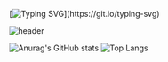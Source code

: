 [![Typing SVG](https://readme-typing-svg.demolab.com?font=Fira+Code&weight=500&size=60&pause=1000&color=1DF722&background=000000&center=true&vCenter=true&width=900&height=200&lines=%EC%9D%B4%EA%B3%B3%EC%97%90+%EB%82%B4%EC%9A%A9+%EC%9E%85%EB%A0%A5;Type+messages+everywhere!)](https://git.io/typing-svg)

![header](https://capsule-render.vercel.app/api?type=venom&color=auto&height=300&section=header&text=Hi!%20I'm%20JinWook-nl-Thank%20you%20for%20visiting&fontColor=ffffff&fontSize=90&descAlign=10)

![Anurag's GitHub stats](https://github-readme-stats.vercel.app/api?username=jwl-98&show_icons=true&theme=radical)
![Top Langs](https://github-readme-stats.vercel.app/api/top-langs/?username=jwl-98&hide_progress=false)
